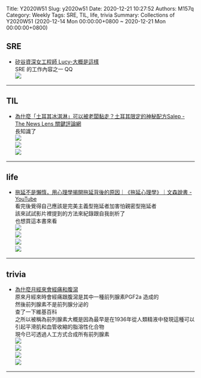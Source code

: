 Title: Y2020W51
Slug: y2020w51
Date: 2020-12-21 10:27:52
Authors: M157q
Category: Weekly
Tags: SRE, TIL, life, trivia
Summary: Collections of Y2020W51 (2020-12-14 Mon 00:00:00+0800 ~ 2020-12-21 Mon 00:00:00+0800)


## SRE  
- [矽谷資深女工程師 Lucy-大概是這樣](https://femalepowersv.com/2020/12/14/%e5%a4%a7%e6%a6%82%e6%98%af%e9%80%99%e6%a8%a3/)  
SRE 的工作內容之一 QQ  
![](https://pbs.twimg.com/media/EpQtYZeVoAEU_Il.jpg)  

---

## TIL  
- [為什麼「土耳其冰淇淋」可以被老闆黏走？土耳其限定的神秘配方Salep - The News Lens 關鍵評論網](https://www.thenewslens.com/article/144606)  
長知識了  
![](https://pbs.twimg.com/media/EpJIoAvU0AApVga.jpg)  
![](https://pbs.twimg.com/media/EpJIoAvUcAEbbEn.jpg)  
![](https://pbs.twimg.com/media/EpJIoAuVQAAbVrF.jpg)  

---

## life  
- [拖延不是懶惰，用心理學揭開拖延背後的原因｜《拖延心理學》｜文森說書 - YouTube](https://www.youtube.com/watch?v=AgqIH-phbm4&feature=youtu.be)  
看完後覺得自己應該是完美主義型拖延者加害怕親密型拖延者  
該來試試影片裡提到的方法來紀錄跟自我剖析了  
也想買這本書來看  
![](https://pbs.twimg.com/media/EpLlvLFUUAE9IsU.jpg)  
![](https://pbs.twimg.com/media/EpLlvLGUUAEjker.jpg)  
![](https://pbs.twimg.com/media/EpLlvLEUYAEQo4g.jpg)  
![](https://pbs.twimg.com/media/EpLlvLEVQAYBliY.jpg)  

---

## trivia  
- [為什麼月經來會經痛和腹瀉](https://www.instagram.com/p/CIxmxjaHKEB/)  
原來月經來時會經痛跟腹瀉是其中一種前列腺素PGF2a 造成的  
然後前列腺素不是前列腺分泌的  
查了一下維基百科  
之所以被稱為前列腺素大概是因為最早是在1936年從人類精液中發現這種可以引起平滑肌和血管收縮的脂溶性化合物  
現今已可透過人工方式合成所有前列腺素  
![](https://pbs.twimg.com/media/EpPsMIPVgAAXJTd.jpg)  
![](https://pbs.twimg.com/media/EpPsMIPUwAAklou.jpg)  
![](https://pbs.twimg.com/media/EpPsMIWVQAEJZxx.jpg)  
![](https://pbs.twimg.com/media/EpPsMIWVQAI9vct.jpg)  

---


